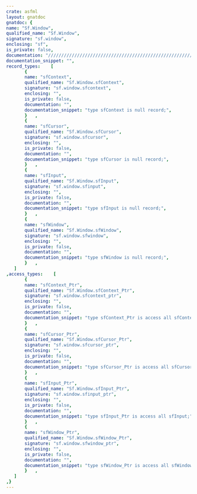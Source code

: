 ```yaml
---
crate: asfml
layout: gnatdoc
gnatdoc: {
name: "Sf.Window",
qualified_name: "Sf.Window",
signature: "sf.window",
enclosing: "sf",
is_private: false,
documentation: "//////////////////////////////////////////////////////////",
documentation_snippet: "",
record_types:    [
       {
       name: "sfContext",
       qualified_name: "Sf.Window.sfContext",
       signature: "sf.window.sfcontext",
       enclosing: "",
       is_private: false,
       documentation: "",
       documentation_snippet: "type sfContext is null record;",
       }   ,
       {
       name: "sfCursor",
       qualified_name: "Sf.Window.sfCursor",
       signature: "sf.window.sfcursor",
       enclosing: "",
       is_private: false,
       documentation: "",
       documentation_snippet: "type sfCursor is null record;",
       }   ,
       {
       name: "sfInput",
       qualified_name: "Sf.Window.sfInput",
       signature: "sf.window.sfinput",
       enclosing: "",
       is_private: false,
       documentation: "",
       documentation_snippet: "type sfInput is null record;",
       }   ,
       {
       name: "sfWindow",
       qualified_name: "Sf.Window.sfWindow",
       signature: "sf.window.sfwindow",
       enclosing: "",
       is_private: false,
       documentation: "",
       documentation_snippet: "type sfWindow is null record;",
       }   ,
   ]
,access_types:    [
       {
       name: "sfContext_Ptr",
       qualified_name: "Sf.Window.sfContext_Ptr",
       signature: "sf.window.sfcontext_ptr",
       enclosing: "",
       is_private: false,
       documentation: "",
       documentation_snippet: "type sfContext_Ptr is access all sfContext;",
       }   ,
       {
       name: "sfCursor_Ptr",
       qualified_name: "Sf.Window.sfCursor_Ptr",
       signature: "sf.window.sfcursor_ptr",
       enclosing: "",
       is_private: false,
       documentation: "",
       documentation_snippet: "type sfCursor_Ptr is access all sfCursor;",
       }   ,
       {
       name: "sfInput_Ptr",
       qualified_name: "Sf.Window.sfInput_Ptr",
       signature: "sf.window.sfinput_ptr",
       enclosing: "",
       is_private: false,
       documentation: "",
       documentation_snippet: "type sfInput_Ptr is access all sfInput;",
       }   ,
       {
       name: "sfWindow_Ptr",
       qualified_name: "Sf.Window.sfWindow_Ptr",
       signature: "sf.window.sfwindow_ptr",
       enclosing: "",
       is_private: false,
       documentation: "",
       documentation_snippet: "type sfWindow_Ptr is access all sfWindow;",
       }   ,
   ]
,}
---
```

